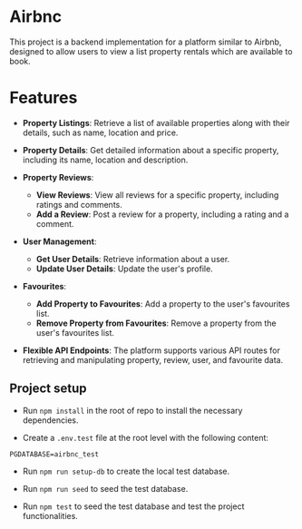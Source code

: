# Airbnc

This project is a backend implementation for a platform similar to Airbnb, designed to allow users to view a list property rentals which are available to book.

# Features

- **Property Listings**: Retrieve a list of available properties along with their details, such as name, location and price.
- **Property Details**: Get detailed information about a specific property, including its name, location and description.

- **Property Reviews**:

  - **View Reviews**: View all reviews for a specific property, including ratings and comments.
  - **Add a Review**: Post a review for a property, including a rating and a comment.

- **User Management**:

  - **Get User Details**: Retrieve information about a user.
  - **Update User Details**: Update the user's profile.

- **Favourites**:

  - **Add Property to Favourites**: Add a property to the user's favourites list.
  - **Remove Property from Favourites**: Remove a property from the user's favourites list.

- **Flexible API Endpoints**: The platform supports various API routes for retrieving and manipulating property, review, user, and favourite data.

## Project setup

- Run `npm install` in the root of repo to install the necessary dependencies.

- Create a `.env.test` file at the root level with the following content:

```
PGDATABASE=airbnc_test
```

- Run `npm run setup-db` to create the local test database.

- Run `npm run seed` to seed the test database.

- Run `npm test` to seed the test database and test the project functionalities.
